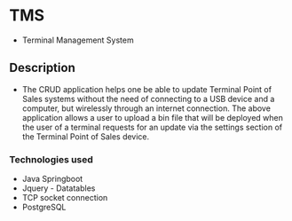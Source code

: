 # TMS
* Terminal Management System

## Description
* The CRUD application helps one be able to update Terminal Point of Sales systems without the need of connecting to a USB device and a computer, but wirelessly through an internet connection.
The above application allows a user to upload a bin file that will be deployed when the user of a terminal requests for an update via the settings section of the Terminal Point of Sales device.

### Technologies used
* Java Springboot
* Jquery - Datatables
* TCP socket connection
* PostgreSQL